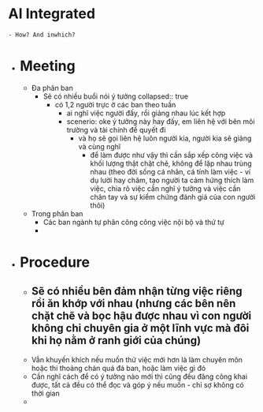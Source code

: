 # AI Integrated
	- How? And inwhich?
- # Meeting
	- Đa phân ban
		- Sẽ có nhiều buổi nói ý tưởng
		  collapsed:: true
			- có 1,2 người trực ở các ban theo tuần
				- ai nghĩ việc người đấy, rồi giảng nhau lúc kết hợp
				- scenerio: oke ý tưởng này hay đấy, em liên hệ với bên môi trường và tài chính để quyết đi
					- và họ sẽ gọi liên hệ luôn người kia, người kia sẽ giảng và cùng nghĩ
						- để làm được như vậy thì cần sắp xếp công việc và khối lượng thật chặt chẽ, không để lặp nhau trùng nhau (theo đời sống cá nhân, cá tính làm việc - ví dụ lười hay chăm, tạo người ta cảm hứng thích làm việc, chia rõ việc cần nghĩ ý tưởng và việc cần chân tay và sự kiểm chứng đánh giá của con người thôi)
	- Trong phân ban
		- Các ban ngành tự phân công công việc nội bộ và thứ tự
		-
- # Procedure
	- Sẽ có nhiều bên đảm nhận từng việc riêng rồi ăn khớp với nhau (nhưng các bên nên chặt chẽ và bọc hậu được nhau vì con người không chỉ chuyên gia ở một lĩnh vực mà đôi khi họ nằm ở ranh giới của chúng)
		-
	- Vẫn khuyến khích nếu muốn thử việc mới hơn là làm chuyên môn hoặc thi thoảng chán quá đá ban, hoặc làm việc gì đó
	- Cần nghĩ cách để có ý tưởng nào mới thì cũng đều đăng công khai được, tất cả đều có thể đọc và góp ý nếu muốn - chỉ sợ không có thời gian
	-